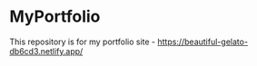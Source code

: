 # MyPortfolio
This repository is for my portfolio site - https://beautiful-gelato-db6cd3.netlify.app/
